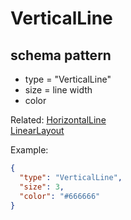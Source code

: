 # VerticalLine
## schema pattern

* type = "VerticalLine"
* size = line width
* color

Related:
[HorizontalLine](HorizontalLine.md)  
[LinearLayout](LinearLayout.md) 

Example:
```json
{
  "type": "VerticalLine",
  "size": 3,
  "color": "#666666"
}
```
